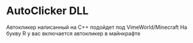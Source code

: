 # AutoClicker DLL
Автокликер написанный на C++ подойдет под VimeWorld/Minecraft
На букву R у вас включается автокликер в майнкрафте
